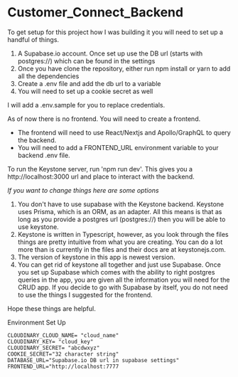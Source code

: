 # Customer_Connect_Backend

To get setup for this project how I was building it you will need to set up a handful of things.

1. A Supabase.io account. Once set up use the DB url (starts with postgres://) which can be found in the settings
2. Once you have clone the repository, either run npm install or yarn to add all the dependencies
3. Create a .env file and add the db url to a variable
4. You will need to set up a cookie secret as well

I will add a .env.sample for you to replace credentials.

As of now there is no frontend. You will need to create a frontend.

- The frontend will need to use React/Nextjs and Apollo/GraphQL to query the backend.
- You will need to add a FRONTEND_URL environment variable to your backend .env file.

To run the Keystone server, run 'npm run dev'. This gives you a http://localhost:3000 url and place to interact with the backend.

_If you want to change things here are some options_

1. You don't have to use supabase with the Keystone backend. Keystone uses Prisma, which is an ORM, as an adapter. All this means is that as long as you provide a postgres url (postgres://) then you will be able to use keystone.
2. Keystone is written in Typescript, however, as you look through the files things are pretty intuitive from what you are creating. You can do a lot more than is currently in the files and their docs are at keystonejs.com.
3. The version of keystone in this app is newest version.
4. You can get rid of keystone all together and just use Supabase. Once you set up Supabase which comes with the ability to right postgres queries in the app, you are given all the information you will need for the CRUD app. If you decide to go with Supabase by itself, you do not need to use the things I suggested for the frontend.

Hope these things are helpful.

Environment Set Up

```
CLOUDINARY_CLOUD_NAME= "cloud_name"
CLOUDINARY_KEY= "cloud_key"
CLOUDINARY_SECRET= "abcdwxyz"
COOKIE_SECRET="32 character string"
DATABASE_URL="Supabase.io DB url in supabase settings"
FRONTEND_URL="http://localhost:7777
```
